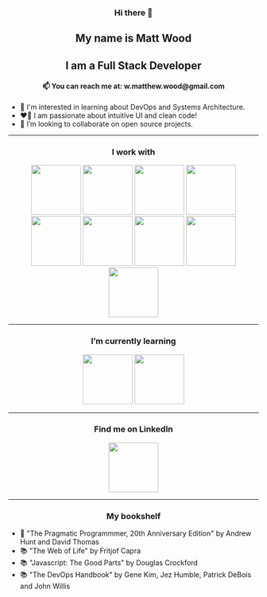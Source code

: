 <h3 align="center"> Hi there 👋 </h3>
<h2 align="center"> My name is Matt Wood </h2>
<h2 align="center"> I am a Full Stack Developer </h2>
<h4 align="center"> 📫 You can reach me at: w.matthew.wood@gmail.com </h4>
  
- 🌱 I'm interested in learning about DevOps and Systems Architecture.
- ❤️‍🔥 I am passionate about intuitive UI and clean code!
- 👯 I’m looking to collaborate on open source projects.
  
---
<h3 align="center"> I work with</h3>
<div align="center">
  <img width="100px" src="https://cdn.jsdelivr.net/gh/devicons/devicon/icons/react/react-original-wordmark.svg" /> 
  <img width="100px" src="https://cdn.jsdelivr.net/gh/devicons/devicon/icons/javascript/javascript-original.svg" />
  <img width="100px" src="https://cdn.jsdelivr.net/gh/devicons/devicon/icons/css3/css3-plain-wordmark.svg" />  
  <img width="100px" src="https://cdn.jsdelivr.net/gh/devicons/devicon/icons/html5/html5-plain-wordmark.svg" />
  <br/>
  <img width="100px" src="https://cdn.jsdelivr.net/gh/devicons/devicon/icons/mongodb/mongodb-original-wordmark.svg" /> 
  <img width="100px" src="https://cdn.jsdelivr.net/gh/devicons/devicon/icons/nodejs/nodejs-original.svg" /> 
  <img width="100px" src="https://cdn.jsdelivr.net/gh/devicons/devicon/icons/express/express-original.svg" />
  <img width="100px" src="https://cdn.jsdelivr.net/gh/devicons/devicon/icons/git/git-original-wordmark.svg" />
  <img width="100px" src="https://cdn.jsdelivr.net/gh/devicons/devicon/icons/ruby/ruby-original.svg" />
</div>

---
<h3 align="center"> I’m currently learning </h3> 
<div align="center">
  <img width="100px" src="https://cdn.jsdelivr.net/gh/devicons/devicon/icons/typescript/typescript-original.svg" />
  <img width="100px" src="https://cdn.jsdelivr.net/gh/devicons/devicon/icons/jest/jest-plain.svg">
</div>

---
<h3 align="center"> Find me on LinkedIn </h3>
<div align="center">
  <a href="https://www.linkedin.com/in/wmattwood/">
    <img width="100px" src="https://img.shields.io/badge/LinkedIn-blue?logo=linkedin&logoColor=white" />
  </a>
</div>

---
<h3 align="center"> My bookshelf </h3>

- 📖 "The Pragmatic Programmmer, 20th Anniversary Edition" by Andrew Hunt and David Thomas
- 📚 "The Web of Life" by Fritjof Capra
- 📚 "Javascript: The Good Parts" by Douglas Crockford
- 📚 "The DevOps Handbook" by Gene Kim, Jez Humble, Patrick DeBois and John Willis

<!--
Here are some ideas to get you started:

- 🔭 I’m currently working on ...
- 🌱 I’m currently learning ...
- 👯 I’m looking to collaborate on ...
- 🤔 I’m looking for help with ...
- 💬 Ask me about ...
- 📫 How to reach me: ...
- 😄 Pronouns: ...
- ⚡ Fun fact: ...
-->
